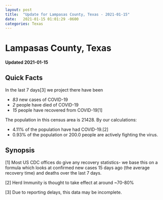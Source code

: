 ```yaml
---
layout: post
title:  "Update for Lampasas County, Texas - 2021-01-15"
date:   2021-01-15 01:01:29 -0600
categories: Texas
---
```


# Lampasas County, Texas
#### Updated 2021-01-15

## Quick Facts

In the last 7 days[3] we project there have been
- *83* new cases of COVID-19
- *2* people have died of COVID-19
- *15* people have recovered from COVID-19[1]

The population in this census area is 21428. By our calculations:
- 4.11% of the population have had COVID-19.[2]
- 0.93% of the population or 200.0 people are actively fighting the virus.

## Synopsis




[1] Most US CDC offices do give any recovery statistics- we base this on a formula which looks at confirmed new cases
15 days ago (the average recovery time) and deaths over the last 7 days.

[2] Herd Immunity is thought to take effect at around ~70-80%

[3] Due to reporting delays, this data may be incomplete.
 
    